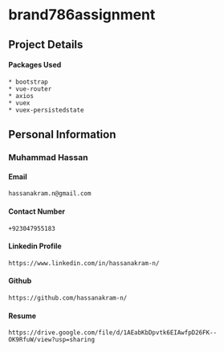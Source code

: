 # brand786assignment

## Project Details
#### Packages Used
    * bootstrap
    * vue-router
    * axios
    * vuex
    * vuex-persistedstate
## Personal Information

### Muhammad Hassan
#### Email
```
hassanakram.n@gmail.com
```
#### Contact Number 
```
+923047955183
```
#### Linkedin Profile 
```
https://www.linkedin.com/in/hassanakram-n/
```
#### Github 
```
https://github.com/hassanakram-n/
```
#### Resume  
```
https://drive.google.com/file/d/1AEabKbDpvtk6EIAwfpD26FK--OK9RfuW/view?usp=sharing
```
